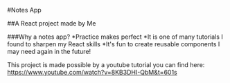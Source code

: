 #Notes App

##A React project made by Me

###Why a notes app?
*Practice makes perfect
*It is one of many tutorials I found to sharpen my React skills
*It's fun to create reusable components I may need again in the future!

This project is made possible by a youtube tutorial you can find here: https://www.youtube.com/watch?v=8KB3DHI-QbM&t=601s 
